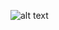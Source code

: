 ![alt text](https://cdn.discordapp.com/attachments/950922421664370708/1226759133915648031/Stargaze.png?ex=6625ef79&is=66137a79&hm=4c7b998f8f61b711cd42b1bfb87092a0e7d4a253c9e0b87c08512a4eb0889350&)


<!--

**Here are some ideas to get you started:**

🙋‍♀️ A short introduction - what is your organization all about?
🌈 Contribution guidelines - how can the community get involved?
👩‍💻 Useful resources - where can the community find your docs? Is there anything else the community should know?
🍿 Fun facts - what does your team eat for breakfast?
🧙 Remember, you can do mighty things with the power of [Markdown](https://docs.github.com/github/writing-on-github/getting-started-with-writing-and-formatting-on-github/basic-writing-and-formatting-syntax)
-->
